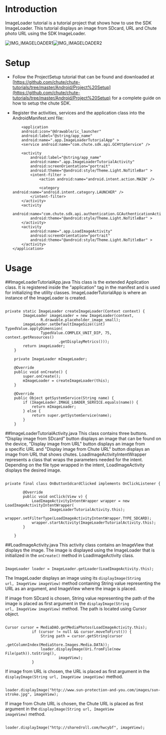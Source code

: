 
Introduction
====

ImageLoader tutorial is a tutorial project that shows how to use the SDK ImageLoader. 
This tutorial displays an image from SDcard, URL and Chute photo URL using the SDK ImageLoader.

![IMG_IMAGELOADER1](https://github.com/chute/chute-tutorials/raw/master/Android/Image%20Loader%20Tutorial/screenshots/IMG_ImageLoader1.png)![IMG_IMAGELOADER2](https://github.com/chute/chute-tutorials/raw/master/Android/Image%20Loader%20Tutorial/screenshots/IMG_ImageLoader2.png)


Setup
====

* Follow the ProjectSetup tutorial that can be found and downloaded at  
  [https://github.com/chute/chute-tutorials/tree/master/Android/Project%20Setup](https://github.com/chute/chute-tutorials/tree/master/Android/Project%20Setup) for a complete guide on how to setup the chute SDK.
  
* Register the activities, services and the application class into the AndroidManifest.xml file:

    ```
        <application
        android:icon="@drawable/ic_launcher"
        android:label="@string/app_name"
        android:name=".app.ImageLoaderTutorialApp" >
        <service android:name="com.chute.sdk.api.GCHttpService" />

        <activity
            android:label="@string/app_name"
            android:name=".app.ImageLoaderTutorialActivity"
            android:screenOrientation="portrait"
            android:theme="@android:style/Theme.Light.NoTitleBar" >
            <intent-filter >
                <action android:name="android.intent.action.MAIN" />

                <category android:name="android.intent.category.LAUNCHER" />
            </intent-filter>
        </activity>
        <activity
            android:name="com.chute.sdk.api.authentication.GCAuthenticationActivity"
            android:theme="@android:style/Theme.Light.NoTitleBar" >
        </activity>
        <activity
            android:name=".app.LoadImageActivity"
            android:screenOrientation="portrait"
            android:theme="@android:style/Theme.Light.NoTitleBar" >
        </activity>
    </application>
    ```


Usage
====

##ImageLoaderTutorialApp.java
This class is the extended Application class. It is registered inside the "application" tag in the manifest and is used for initializing the utility classes.
ImageLoaderTutorialApp is where an instance of the ImageLoader is created. 

<pre><code>
private static ImageLoader createImageLoader(Context context) {
		ImageLoader imageLoader = new ImageLoader(context,
				R.drawable.placeholder_image_small);
		imageLoader.setDefaultImageSize((int) TypedValue.applyDimension(
				TypedValue.COMPLEX_UNIT_DIP, 75, context.getResources()
						.getDisplayMetrics()));
		return imageLoader;
	}

	private ImageLoader mImageLoader;

	@Override
	public void onCreate() {
		super.onCreate();
		mImageLoader = createImageLoader(this);
	}

	@Override
	public Object getSystemService(String name) {
		if (ImageLoader.IMAGE_LOADER_SERVICE.equals(name)) {
			return mImageLoader;
		} else {
			return super.getSystemService(name);
		}
	}
</code></pre>

##ImageLoaderTutorialActivity.java
This class contains three buttons. "Display image from SDcard" button displays an image 
that can be found on the device, "Display image from URL" button displays an image from  
a specific URL and "Display image from Chute URL" button displays an image from URL that
shows chutes.
LoadImageActivityIntentWrapper represents a class that wraps the parameters needed for the intent.
Depending on the file type wrapped in the intent, LoadImageActivity displays the desired image. 
<pre><code>
private final class OnButtonSdcardClicked implements OnClickListener {

		@Override
		public void onClick(View v) {
			LoadImageActivityIntentWrapper wrapper = new LoadImageActivityIntentWrapper(
					ImageLoaderTutorialActivity.this);
			wrapper.setFilterType(LoadImageActivityIntentWrapper.TYPE_SDCARD);
			wrapper.startActivity(ImageLoaderTutorialActivity.this);
		}

	}
</pre></code>	

##LoadImageActivity.java
This activity class contains an ImageView that displays the image. The image is displayed
using the ImageLoader that is initialized in the <code>onCreate()</code> method in LoadImageActivity class.
<pre><code>
ImageLoader loader = ImageLoader.getLoader(LoadImageActivity.this);
</code></pre>

The ImageLoader displays an image using its <code>displayImage(String url, ImageView imageView)</code> method containing String value representing
the URL as an argument, and ImageView where the image is placed.

If image from SDcard is chosen, String value representing the path of the image is placed as first
argument in the <code>displayImage(String url, ImageView imageView)</code> method. The path is located using Cursor object.
<pre><code>
Cursor cursor = MediaDAO.getMediaPhotos(LoadImageActivity.this);
			if (cursor != null && cursor.moveToFirst()) {
				String path = cursor.getString(cursor
						.getColumnIndex(MediaStore.Images.Media.DATA));
				loader.displayImage(Uri.fromFile(new File(path)).toString(),
						imageView);
			}
</code></pre>

If image from URL is chosen, the URL is placed as first argument in the <code>displayImage(String url, ImageView imageView)</code> method.
<pre><code>
loader.displayImage("http://www.sun-protection-and-you.com/images/sun-stroke.jpg", imageView);	
</code></pre>

If image from Chute URL is chosen, the Chute URL is placed as first argument in the <code>displayImage(String url, ImageView imageView)</code> method.
<pre><code>
loader.displayImage("http://sharedroll.com/hwcybf", imageView);
</code></pre>							 
  